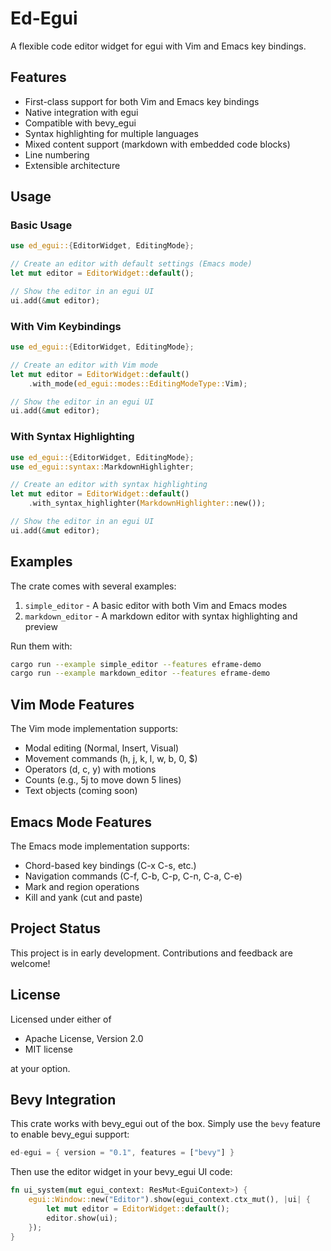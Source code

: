 # Ed-Egui

A flexible code editor widget for egui with Vim and Emacs key bindings.

## Features

- First-class support for both Vim and Emacs key bindings
- Native integration with egui
- Compatible with bevy_egui
- Syntax highlighting for multiple languages
- Mixed content support (markdown with embedded code blocks)
- Line numbering
- Extensible architecture

## Usage

### Basic Usage

```rust
use ed_egui::{EditorWidget, EditingMode};

// Create an editor with default settings (Emacs mode)
let mut editor = EditorWidget::default();

// Show the editor in an egui UI
ui.add(&mut editor);
```

### With Vim Keybindings

```rust
use ed_egui::{EditorWidget, EditingMode};

// Create an editor with Vim mode
let mut editor = EditorWidget::default()
    .with_mode(ed_egui::modes::EditingModeType::Vim);

// Show the editor in an egui UI
ui.add(&mut editor);
```

### With Syntax Highlighting

```rust
use ed_egui::{EditorWidget, EditingMode};
use ed_egui::syntax::MarkdownHighlighter;

// Create an editor with syntax highlighting
let mut editor = EditorWidget::default()
    .with_syntax_highlighter(MarkdownHighlighter::new());

// Show the editor in an egui UI
ui.add(&mut editor);
```

## Examples

The crate comes with several examples:

1. `simple_editor` - A basic editor with both Vim and Emacs modes
2. `markdown_editor` - A markdown editor with syntax highlighting and preview

Run them with:

```bash
cargo run --example simple_editor --features eframe-demo
cargo run --example markdown_editor --features eframe-demo
```

## Vim Mode Features

The Vim mode implementation supports:

- Modal editing (Normal, Insert, Visual)
- Movement commands (h, j, k, l, w, b, 0, $)
- Operators (d, c, y) with motions
- Counts (e.g., 5j to move down 5 lines)
- Text objects (coming soon)

## Emacs Mode Features

The Emacs mode implementation supports:

- Chord-based key bindings (C-x C-s, etc.)
- Navigation commands (C-f, C-b, C-p, C-n, C-a, C-e)
- Mark and region operations
- Kill and yank (cut and paste)

## Project Status

This project is in early development. Contributions and feedback are welcome!

## License

Licensed under either of

- Apache License, Version 2.0
- MIT license

at your option.

## Bevy Integration

This crate works with bevy_egui out of the box. Simply use the `bevy` feature to enable bevy_egui support:

```rust
ed-egui = { version = "0.1", features = ["bevy"] }
```

Then use the editor widget in your bevy_egui UI code:

```rust
fn ui_system(mut egui_context: ResMut<EguiContext>) {
    egui::Window::new("Editor").show(egui_context.ctx_mut(), |ui| {
        let mut editor = EditorWidget::default();
        editor.show(ui);
    });
}
```